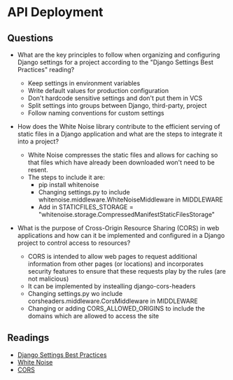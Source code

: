 # API Deployment

## Questions

* What are the key principles to follow when organizing and configuring Django settings for a project according to the "Django Settings Best Practices" reading?
  * Keep settings in environment variables
  * Write default values for production configuration
  * Don't hardcode sensitive settings and don't put them in VCS
  * Split settings into groups between Django, third-party, project
  * Follow naming conventions for custom settings

* How does the White Noise library contribute to the efficient serving of static files in a Django application and what are the steps to integrate it into a project?
  * White Noise compresses the static files and allows for caching so that files which have already been downloaded won't need to be resent.
  * The steps to include it are:
    * pip install whitenoise
    * Changing settings.py to include whitenoise.middleware.WhiteNoiseMiddleware in MIDDLEWARE
    * Add in STATICFILES_STORAGE = "whitenoise.storage.CompressedManifestStaticFilesStorage"

* What is the purpose of Cross-Origin Resource Sharing (CORS) in web applications and how can it be implemented and configured in a Django project to control access to resources?
  * CORS is intended to allow web pages to request additional information from other pages (or locations) and incorporates security features to ensure that these requests play by the rules (are not malicious)
  * It can be implemented by instealling django-cors-headers
  * Changing settings.py wo include corsheaders.middleware.CorsMiddleware in MIDDLEWARE
  * Changing or adding CORS_ALLOWED_ORIGINS to include the domains which are allowed to access the site 

## Readings

* [Django Settings Best Practices](https://djangostars.com/blog/configuring-django-settings-best-practices/)
* [White Noise](http://whitenoise.evans.io/en/stable/)
* [CORS](https://en.m.wikipedia.org/wiki/Cross-origin_resource_sharing)